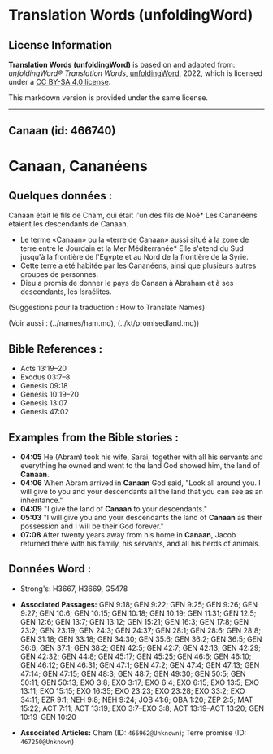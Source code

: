 # Translation Words (unfoldingWord)

## License Information

**Translation Words (unfoldingWord)** is based on and adapted from: _unfoldingWord® Translation Words_, [unfoldingWord](https://unfoldingword.org/utw), 2022, which is licensed under a [CC BY-SA 4.0 license](https://creativecommons.org/licenses/by-sa/4.0/legalcode.en).

This markdown version is provided under the same license.



--------------------------------

## Canaan (id: 466740)

Canaan, Cananéens
=================

Quelques données :
------------------

Canaan était le fils de Cham, qui était l'un des fils de Noé\* Les Cananéens étaient les descendants de Canaan.

* Le terme «Canaan» ou la «terre de Canaan» aussi situé à la zone de terre entre le Jourdain et la Mer Méditerranée\* Elle s'étend du Sud jusqu'à la frontière de l'Egypte et au Nord de la frontière de la Syrie.
* Cette terre a été habitée par les Cananéens, ainsi que plusieurs autres groupes de personnes.
* Dieu a promis de donner le pays de Canaan à Abraham et à ses descendants, les Israélites.

(Suggestions pour la traduction : How to Translate Names)

(Voir aussi : (../names/ham.md), (../kt/promisedland.md))

Bible References :
------------------

* Acts 13:19–20
* Exodus 03:7–8
* Genesis 09:18
* Genesis 10:19–20
* Genesis 13:07
* Genesis 47:02

Examples from the Bible stories :
---------------------------------

* **04:05** He (Abram) took his wife, Sarai, together with all his servants and everything he owned and went to the land God showed him, the land of **Canaan**.
* **04:06** When Abram arrived in **Canaan** God said, "Look all around you. I will give to you and your descendants all the land that you can see as an inheritance."
* **04:09** "I give the land of **Canaan** to your descendants."
* **05:03** "I will give you and your descendants the land of **Canaan** as their possession and I will be their God forever."
* **07:08** After twenty years away from his home in **Canaan**, Jacob returned there with his family, his servants, and all his herds of animals.

Données Word :
--------------

* Strong's: H3667, H3669, G5478

* **Associated Passages:** GEN 9:18; GEN 9:22; GEN 9:25; GEN 9:26; GEN 9:27; GEN 10:6; GEN 10:15; GEN 10:18; GEN 10:19; GEN 11:31; GEN 12:5; GEN 12:6; GEN 13:7; GEN 13:12; GEN 15:21; GEN 16:3; GEN 17:8; GEN 23:2; GEN 23:19; GEN 24:3; GEN 24:37; GEN 28:1; GEN 28:6; GEN 28:8; GEN 31:18; GEN 33:18; GEN 34:30; GEN 35:6; GEN 36:2; GEN 36:5; GEN 36:6; GEN 37:1; GEN 38:2; GEN 42:5; GEN 42:7; GEN 42:13; GEN 42:29; GEN 42:32; GEN 44:8; GEN 45:17; GEN 45:25; GEN 46:6; GEN 46:10; GEN 46:12; GEN 46:31; GEN 47:1; GEN 47:2; GEN 47:4; GEN 47:13; GEN 47:14; GEN 47:15; GEN 48:3; GEN 48:7; GEN 49:30; GEN 50:5; GEN 50:11; GEN 50:13; EXO 3:8; EXO 3:17; EXO 6:4; EXO 6:15; EXO 13:5; EXO 13:11; EXO 15:15; EXO 16:35; EXO 23:23; EXO 23:28; EXO 33:2; EXO 34:11; EZR 9:1; NEH 9:8; NEH 9:24; JOB 41:6; OBA 1:20; ZEP 2:5; MAT 15:22; ACT 7:11; ACT 13:19; EXO 3:7–EXO 3:8; ACT 13:19–ACT 13:20; GEN 10:19–GEN 10:20
* **Associated Articles:** Cham (ID: `466962@Unknown`); Terre promise (ID: `467250@Unknown`)

